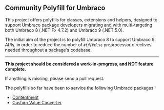 ## Community Polyfill for Umbraco

This project offers polyfills for classes, extensions and helpers, designed to support Umbraco package developers migrating and with multi-targeting both Umbraco 8 (.NET Fx 4.7.2) and Umbraco 9 (.NET 5.0).

The initial aim of the project is to polyfill Umbraco 8 to support Umbraco 9 APIs, in order to reduce the number of `#if`/`#else` preprocessor directives needed throughout a package's codebase.

---

**This project should be considered a work-in-progress, and NOT feature complete.**

If anything is missing, please send a pull request.

The polyfills so far have been to service the following Umbraco packages:

- [Contentment](https://github.com/leekelleher/umbraco-contentment)
- [Custom Value Converter](https://github.com/leekelleher/umbraco-custom-valueconverter)

